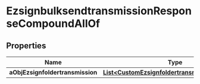 

# EzsignbulksendtransmissionResponseCompoundAllOf


## Properties

| Name | Type | Description | Notes |
|------------ | ------------- | ------------- | -------------|
|**aObjEzsignfoldertransmission** | [**List&lt;CustomEzsignfoldertransmissionResponse&gt;**](CustomEzsignfoldertransmissionResponse.md) |  |  |



